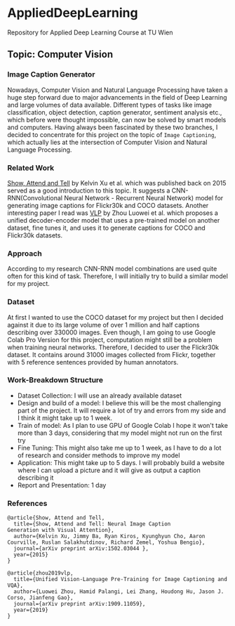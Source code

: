 # AppliedDeepLearning
Repository for Applied Deep Learning Course at TU Wien


## Topic: Computer Vision  
### Image Caption Generator

Nowadays, Computer Vision and Natural Language Processing have taken a huge step forward due to major advancements in the field of Deep Learning and large volumes of data available. Different types of tasks like image classification, object detection, caption generator, sentiment analysis etc., which before were thought impossible, can now be solved by smart models and computers. 
Having always been fascinated by these two branches, I decided to concentrate for this project on the topic of `Image Captioning`, which actually lies at the intersection of Computer Vision and Natural Language Processing.


### Related Work

[Show, Attend and Tell](https://arxiv.org/pdf/1502.03044.pdf) by Kelvin Xu et al. which was published back on 2015 served as a good introduction to this topic. It suggests a CNN-RNN(Convolutional Neural Network - Recurrent Neural Network) model for generating image captions for Flickr30k and COCO datasets. Another interesting paper I read was [VLP](https://arxiv.org/pdf/1909.11059v3.pdf) by Zhou Luowei et al. which proposes a unified decoder-encoder model that uses a pre-trained model on another dataset, fine tunes it, and uses it to generate captions for COCO and Flickr30k datasets.


### Approach

According to my research CNN-RNN model combinations are used quite often for this kind of task. Therefore, I will initially try to build a similar model for my project.

### Dataset
At first I wanted to use the COCO dataset for my project but then I decided against it due to its large volume of over 1 million and half captions describing over 330000 images. Even though, I am going to use Google Colab Pro Version for this project, computation might still be a problem when training neural networks. 
Therefore, I decided to user the Flickr30k dataset. It contains around 31000 images collected from Flickr, together with 5 reference sentences provided by human annotators.


### Work-Breakdown Structure

- Dataset Collection: I will use an already available dataset
- Design and build of a model: I believe this will be the most challenging part of the project. It will require a lot of try and errors from my side and I think it might take up to 1 week.
- Train of model: As I plan to use GPU of Google Colab I hope it won't take more than 3 days, considering that my model might not run on the first try
- Fine Tuning: This might also take me up to 1 week, as I have to do a lot of research and consider methods to improve my model
- Application: This might take up to 5 days. I will probably build a website where I can upload a picture and it will give as output a caption describing it
- Report and Presentation: 1 day


### References

```
@article{Show, Attend and Tell,
  title={Show, Attend and Tell: Neural Image Caption
Generation with Visual Attention},
  author={Kelvin Xu, Jimmy Ba, Ryan Kiros, Kyunghyun Cho, Aaron Courville, Ruslan Salakhutdinov, Richard Zemel, Yoshua Bengio},
  journal={arXiv preprint arXiv:1502.03044 },
  year={2015}
}

@article{zhou2019vlp,
  title={Unified Vision-Language Pre-Training for Image Captioning and VQA},
  author={Luowei Zhou, Hamid Palangi, Lei Zhang, Houdong Hu, Jason J. Corso, Jianfeng Gao},
  journal={arXiv preprint arXiv:1909.11059},
  year={2019}
}
```





